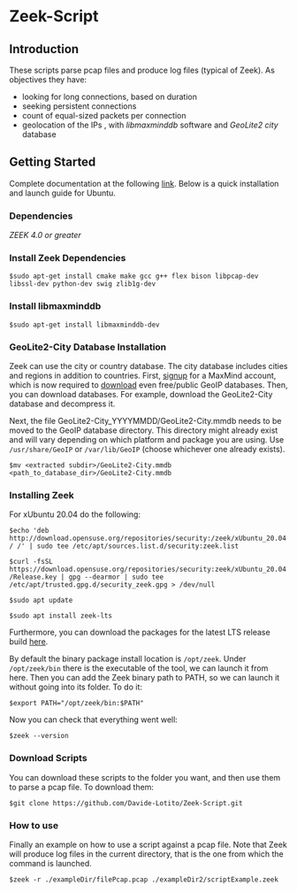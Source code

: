 # Zeek-Script

## Introduction
These scripts parse pcap files and produce log files (typical of Zeek). As objectives they have:
- looking for long connections, based on duration
- seeking persistent connections
- count of equal-sized packets per connection
- geolocation of the IPs , with  *libmaxminddb* software and *GeoLite2 city* database

## Getting Started
Complete documentation at the following [link](https://docs.zeek.org/en/lts/). Below is a quick installation and launch guide for Ubuntu.

### Dependencies

  *ZEEK 4.0 or greater*


### Install Zeek Dependencies

`$sudo apt-get install cmake make gcc g++ flex bison libpcap-dev libssl-dev python-dev swig zlib1g-dev`

### Install libmaxminddb

`$sudo apt-get install libmaxminddb-dev`

### GeoLite2-City Database Installation
Zeek can use the city or country database. The city database includes cities and regions in addition to countries. First, [signup](https://www.maxmind.com/en/geolite2/signup) for a MaxMind account, which is now required to [download](https://www.maxmind.com/en/accounts/current/geoip/downloads) even free/public GeoIP databases. Then, you can download databases. For example, download the GeoLite2-City database and decompress it. 

Next, the file GeoLite2-City_YYYYMMDD/GeoLite2-City.mmdb needs to be moved to the GeoIP database directory. This directory might already exist and will vary depending on which platform and package you are using. Use `/usr/share/GeoIP` or `/var/lib/GeoIP` (choose whichever one already exists).

`$mv <extracted subdir>/GeoLite2-City.mmdb <path_to_database_dir>/GeoLite2-City.mmdb`

### Installing Zeek
For xUbuntu 20.04 do the following:

`$echo 'deb http://download.opensuse.org/repositories/security:/zeek/xUbuntu_20.04/ /' | sudo tee /etc/apt/sources.list.d/security:zeek.list`

`$curl -fsSL https://download.opensuse.org/repositories/security:zeek/xUbuntu_20.04/Release.key | gpg --dearmor | sudo tee /etc/apt/trusted.gpg.d/security_zeek.gpg > /dev/null`

`$sudo apt update`

`$sudo apt install zeek-lts`

Furthermore, you can download the packages for the latest LTS release build [here](https://software.opensuse.org/download.html?project=security%3Azeek&package=zeek-lts).

By default the binary package install location is `/opt/zeek`. Under `/opt/zeek/bin` there is the executable of the tool, we can launch it from here. Then you can add the Zeek binary path to PATH, so we can launch it without going into its folder. To do it:

`$export PATH="/opt/zeek/bin:$PATH"`

Now you can check that everything went well:

`$zeek --version`

### Download Scripts
You can download these scripts to the folder you want, and then use them to parse a pcap file. To download them:

`$git clone https://github.com/Davide-Lotito/Zeek-Script.git`

### How to use
Finally an example on how to use a script against a pcap file. Note that Zeek will produce log files in the current directory, that is the one from which the command is launched.

`$zeek -r ./exampleDir/filePcap.pcap ./exampleDir2/scriptExample.zeek`




